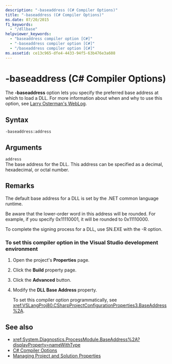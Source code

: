 ```yaml
---
description: "-baseaddress (C# Compiler Options)"
title: "-baseaddress (C# Compiler Options)"
ms.date: 07/20/2015
f1_keywords: 
  - "/dllbase"
helpviewer_keywords: 
  - "baseaddress compiler option [C#]"
  - "-baseaddress compiler option [C#]"
  - "/baseaddress compiler option [C#]"
ms.assetid: ce13c965-dfe4-4433-94f5-63b476e3a608
---
```

# -baseaddress (C# Compiler Options)
The **-baseaddress** option lets you specify the preferred base address at which to load a DLL. For more information about when and why to use this option, see [Larry Osterman's WebLog](/archive/blogs/larryosterman/why-should-i-even-bother-to-use-dlls-in-my-system).  
  
## Syntax  
  
```console  
-baseaddress:address  
```  
  
## Arguments  
 `address`  
 The base address for the DLL. This address can be specified as a decimal, hexadecimal, or octal number.  
  
## Remarks  
 The default base address for a DLL is set by the .NET common language runtime.  
  
 Be aware that the lower-order word in this address will be rounded. For example, if you specify 0x11110001, it will be rounded to 0x11110000.  
  
 To complete the signing process for a DLL, use SN.EXE with the -R option.  
  
### To set this compiler option in the Visual Studio development environment  
  
1. Open the project's **Properties** page.  
  
2. Click the **Build** property page.  
  
3. Click the **Advanced** button.  
  
4. Modify the **DLL Base Address** property.  
  
     To set this compiler option programmatically, see <xref:VSLangProj80.CSharpProjectConfigurationProperties3.BaseAddress%2A>.  
  
## See also

- <xref:System.Diagnostics.ProcessModule.BaseAddress%2A?displayProperty=nameWithType>
- [C# Compiler Options](./index.md)
- [Managing Project and Solution Properties](/visualstudio/ide/managing-project-and-solution-properties)
